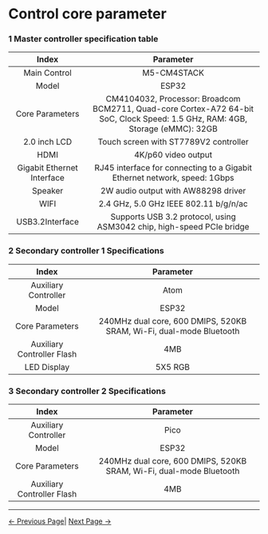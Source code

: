 # Control core parameter

<!-- <img src="../../resources/8-FilesDownload/2-serialproduct/image.png " width="800" height="auto" /> -->

### 1 Master controller specification table

| Index            | Parameter          |
| :---------------: | :----------------: |
| Main Control     | M5-CM4STACK      |
| Model | ESP32            |
| Core Parameters             | CM4104032, Processor: Broadcom BCM2711, Quad-core Cortex-A72 64-bit SoC, Clock Speed: 1.5 GHz, RAM: 4GB, Storage (eMMC): 32GB |
| 2.0 inch LCD        | Touch screen with ST7789V2 controller          |
| HDMI        | 4K/p60 video output          |
| Gigabit Ethernet Interface      | RJ45 interface for connecting to a Gigabit Ethernet network, speed: 1Gbps    |
| Speaker   | 2W audio output with AW88298 driver |
| WIFI       | 2.4 GHz, 5.0 GHz IEEE 802.11 b/g/n/ac |
| USB3.2Interface      | Supports USB 3.2 protocol, using ASM3042 chip, high-speed PCIe bridge |

### 2 Secondary controller 1 Specifications

| Index            | Parameter          |
| :--------------: | :----------------: |
| Auxiliary Controller | Atom              |
| Model | ESP32       |
| Core Parameters | 240MHz dual core, 600 DMIPS, 520KB SRAM, Wi-Fi, dual-mode Bluetooth |
| Auxiliary Controller Flash| 4MB                |
| LED Display | 5X5 RGB |

### 3 Secondary controller 2 Specifications

| Index            | Parameter          |
| :---------------: | :----------------: |
| Auxiliary Controller | Pico               |
| Model | ESP32       |
| Core Parameters | 240MHz dual core, 600 DMIPS, 520KB SRAM, Wi-Fi, dual-mode Bluetooth |
| Auxiliary Controller Flash| 4MB                |
---

[← Previous Page](../2-ProductFeature/2.1-MachineSpecification.md)| [Next Page →](../2-ProductFeature/2.3-MechanicalStructureParameter.md)